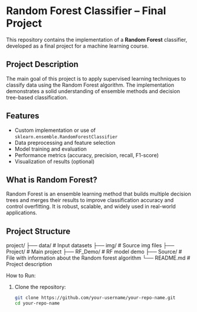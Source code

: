 # Random Forest Classifier – Final Project

This repository contains the implementation of a **Random Forest** classifier, developed as a final project for a machine learning course.

## Project Description

The main goal of this project is to apply supervised learning techniques to classify data using the Random Forest algorithm. The implementation demonstrates a solid understanding of ensemble methods and decision tree-based classification.

## Features

- Custom implementation or use of `sklearn.ensemble.RandomForestClassifier`
- Data preprocessing and feature selection
- Model training and evaluation
- Performance metrics (accuracy, precision, recall, F1-score)
- Visualization of results (optional)

## What is Random Forest?

Random Forest is an ensemble learning method that builds multiple decision trees and merges their results to improve classification accuracy and control overfitting. It is robust, scalable, and widely used in real-world applications.

## Project Structure

project/
├── data/ # Input datasets
├── img/ # Source img files
├── Project/ # Main project
├── RF_Demo/ # RF model demo
├── Source/ # File with information about the Random forest algorithm
└── README.md # Project description

How to Run:
1. Clone the repository:
   ```bash
   git clone https://github.com/your-username/your-repo-name.git
   cd your-repo-name
   



